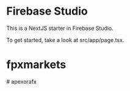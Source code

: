 # Firebase Studio

This is a NextJS starter in Firebase Studio.

To get started, take a look at src/app/page.tsx.
# fpxmarkets
#   a p e x o r a f x  
 